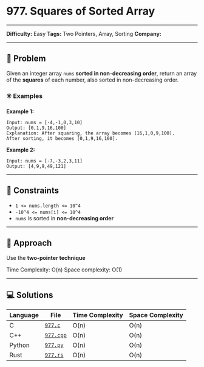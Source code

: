 # 977. Squares of Sorted Array

---
**Difficulty:** Easy
**Tags:** Two Pointers, Array, Sorting
**Company:** 
___
## 🧠 Problem

Given an integer array `nums` **sorted in non-decreasing order**, return an array of the **squares** of each number, also sorted in non-decreasing order.

### ✳️ Examples

**Example 1:**

    Input: nums = [-4,-1,0,3,10]
    Output: [0,1,9,16,100]
    Explanation: After squaring, the array becomes [16,1,0,9,100].
    After sorting, it becomes [0,1,9,16,100].

**Example 2:**

    Input: nums = [-7,-3,2,3,11]
    Output: [4,9,9,49,121]

---
## 📌 Constraints

- `1 <= nums.length <= 10^4`
- `-10^4 <= nums[i] <= 10^4`
- `nums` is sorted in **non-decreasing order**

---

## 🚀 Approach

Use the **two-pointer technique**

Time Complexity: O(n)
Space complexity: O(1)

---

## 💻 Solutions

| Language | File                   | Time Complexity | Space Complexity |
| -------- | ---------------------- | --------------- | ---------------- |
| C        | [`977.c`](./977.c)     | O(n)            | O(n)             |
| C++      | [`977.cpp`](./977.cpp) | O(n)            | O(n)             |
| Python   | [`977.py`](./977.py)   | O(n)            | O(n)             |
| Rust     | [`977.rs`](./977.rs)   | O(n)            | O(n)             |
